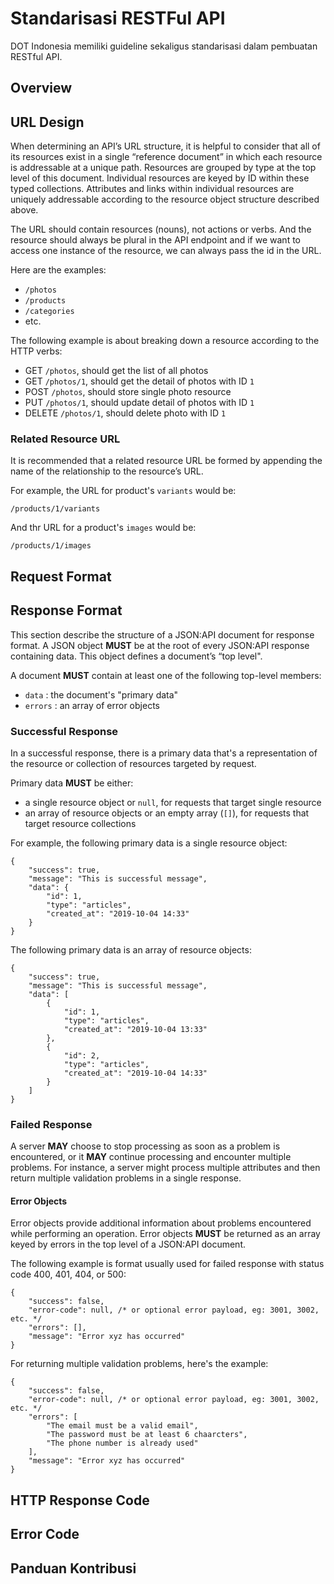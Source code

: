 # Standarisasi RESTFul API

DOT Indonesia memiliki guideline sekaligus standarisasi dalam pembuatan RESTful API.

## Overview
## URL Design
When determining an API’s URL structure, it is helpful to consider that all of its resources exist in a single “reference document” in which each resource is addressable at a unique path. Resources are grouped by type at the top level of this document. Individual resources are keyed by ID within these typed collections. Attributes and links within individual resources are uniquely addressable according to the resource object structure described above.

The URL should contain resources (nouns), not actions or verbs. And the resource should always be plural in the API endpoint and if we want to access one instance of the resource, we can always pass the id in the URL.

Here are the examples:
- `/photos`
- `/products`
- `/categories`
- etc.

The following example is about breaking down a resource according to the HTTP verbs:
- GET `/photos`, should get the list of all photos
- GET `/photos/1`, should get the detail of photos with ID `1`
- POST `/photos`, should store single photo resource
- PUT `/photos/1`, should update detail of photos with ID `1`
- DELETE `/photos/1`, should delete photo with ID `1`

### Related Resource URL
It is recommended that a related resource URL be formed by appending the name of the relationship to the resource’s URL.

For example, the URL for product's `variants` would be:
```
/products/1/variants
```

And thr URL for a product's `images` would be:
```
/products/1/images
```

## Request Format
## Response Format
This section describe the structure of a JSON:API document for response format. A JSON object **MUST** be at the root of every JSON:API response containing data. This object defines a document’s “top level".

A document **MUST** contain at least one of the following top-level members:
- `data` : the document's "primary data"
- `errors` : an array of error objects

### Successful Response

In a successful response, there is a primary data that's a representation of the resource or collection of resources targeted by request.

Primary data **MUST** be either:
- a single resource object or `null`, for requests that target single resource
- an array of resource objects or an empty array (`[]`), for requests that target resource collections

For example, the following primary data is a single resource object:
```
{
    "success": true,
    "message": "This is successful message",
    "data": {
        "id": 1,
        "type": "articles",
        "created_at": "2019-10-04 14:33"
    }
}
```

The following primary data is an array of resource objects:
```
{
    "success": true,
    "message": "This is successful message",
    "data": [
        {
            "id": 1,
            "type": "articles",
            "created_at": "2019-10-04 13:33"
        },
        {
            "id": 2,
            "type": "articles",
            "created_at": "2019-10-04 14:33"
        }
    ]
}
```

### Failed Response
A server **MAY** choose to stop processing as soon as a problem is encountered, or it **MAY** continue processing and encounter multiple problems. For instance, a server might process multiple attributes and then return multiple validation problems in a single response.

#### Error Objects
Error objects provide additional information about problems encountered while performing an operation. Error objects **MUST** be returned as an array keyed by errors in the top level of a JSON:API document.

The following example is format usually used for failed response with status code 400, 401, 404, or 500:
```
{
    "success": false,
    "error-code": null, /* or optional error payload, eg: 3001, 3002, etc. */
    "errors": [],
    "message": "Error xyz has occurred"
}
```

For returning multiple validation problems, here's the example:
```
{
    "success": false,
    "error-code": null, /* or optional error payload, eg: 3001, 3002, etc. */
    "errors": [
        "The email must be a valid email",
        "The password must be at least 6 chaarcters",
        "The phone number is already used"
    ],
    "message": "Error xyz has occurred"
}
```

## HTTP Response Code
## Error Code
## Panduan Kontribusi

